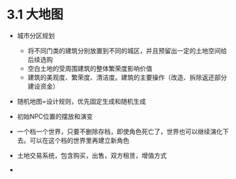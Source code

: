 # 3.1 大地图

- 城市分区规划
  - 将不同门类的建筑分别放置到不同的城区，并且预留出一定的土地空间给后续选购
  - 空白土地的受周围建筑的整体繁荣度影响价值
  - 建筑的美观度、繁荣度、清洁度。建筑的主要操作（改造、拆除返还部分建设资金）

- 随机地图=设计规则，优先固定生成和随机生成

- 初始NPC位置的摆放和演变

- 一个档一个世界，只要不删除存档，即使角色死亡了，世界也可以继续演化下去。可以在这个档的世界里再建立新角色
- 土地交易系统，包含购买，出售，双方租赁，增值方式
- 

